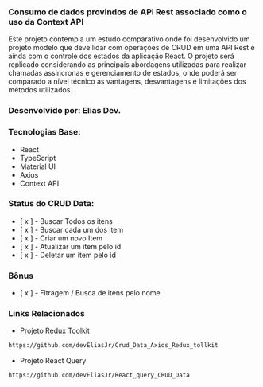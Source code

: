 ### Consumo de dados provindos de APi Rest associado como o uso da Context API

Este projeto contempla um estudo comparativo onde foi desenvolvido um projeto modelo que deve lidar com operações de CRUD em uma API Rest e ainda com o controle dos estados da aplicação React. O projeto será replicado considerando as principais abordagens utilizadas para realizar chamadas assincronas e gerenciamento de estados, onde poderá ser comparado a nível técnico as vantagens, desvantagens e limitações dos métodos utilizados.

### Desenvolvido por: Elias Dev.

### Tecnologias Base:
- React
- TypeScript
- Material UI
- Axios
- Context API

### Status do CRUD Data: 
- [ x ] - Buscar Todos os itens
- [ x ] - Buscar cada um dos item
- [ x ] - Criar um novo Item
- [ x ] - Atualizar um item pelo id
- [ x ] - Deletar um item pelo id

### Bônus
- [ x ] - Fitragem / Busca de itens pelo nome

### Links Relacionados
- Projeto Redux Toolkit
```bash
https://github.com/devEliasJr/Crud_Data_Axios_Redux_tollkit
```
- Projeto React Query
```bash
https://github.com/devEliasJr/React_query_CRUD_Data
```



